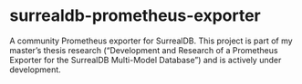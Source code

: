 # surrealdb-prometheus-exporter
A community Prometheus exporter for SurrealDB. This project is part of my master’s thesis research (“Development and Research of a Prometheus Exporter for the SurrealDB Multi-Model Database”) and is actively under development.

